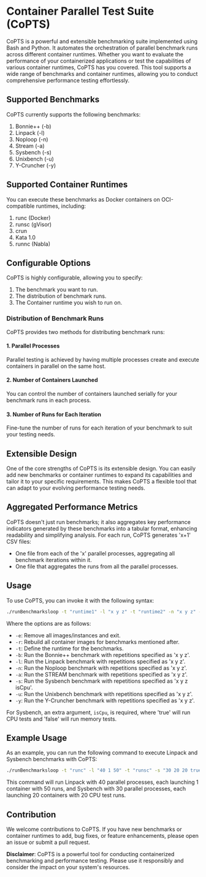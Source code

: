 # Container Parallel Test Suite (CoPTS)

CoPTS is a powerful and extensible benchmarking suite implemented using Bash and Python. It automates the orchestration of parallel benchmark runs across different container runtimes. Whether you want to evaluate the performance of your containerized applications or test the capabilities of various container runtimes, CoPTS has you covered. This tool supports a wide range of benchmarks and container runtimes, allowing you to conduct comprehensive performance testing effortlessly.

## Supported Benchmarks

CoPTS currently supports the following benchmarks:
1. Bonnie++ (-b)
2. Linpack (-l)
3. Noploop (-n)
4. Stream (-a)
5. Sysbench (-s)
6. Unixbench (-u)
7. Y-Cruncher (-y)

## Supported Container Runtimes

You can execute these benchmarks as Docker containers on OCI-compatible runtimes, including:
1. runc (Docker)
2. runsc (gVisor)
3. crun
4. Kata 1.0
5. runnc (Nabla)

## Configurable Options

CoPTS is highly configurable, allowing you to specify:
1. The benchmark you want to run.
2. The distribution of benchmark runs.
3. The Container runtime you wish to run on.

### Distribution of Benchmark Runs

CoPTS provides two methods for distributing benchmark runs:

#### 1. Parallel Processes

Parallel testing is achieved by having multiple processes create and execute containers in parallel on the same host.

#### 2. Number of Containers Launched

You can control the number of containers launched serially for your benchmark runs in each process.

#### 3. Number of Runs for Each Iteration

Fine-tune the number of runs for each iteration of your benchmark to suit your testing needs.

## Extensible Design

One of the core strengths of CoPTS is its extensible design. You can easily add new benchmarks or container runtimes to expand its capabilities and tailor it to your specific requirements. This makes CoPTS a flexible tool that can adapt to your evolving performance testing needs.

## Aggregated Performance Metrics

CoPTS doesn't just run benchmarks; it also aggregates key performance indicators generated by these benchmarks into a tabular format, enhancing readability and simplifying analysis. For each run, CoPTS generates 'x+1' CSV files:

- One file from each of the 'x' parallel processes, aggregating all benchmark iterations within it.
- One file that aggregates the runs from all the parallel processes.

## Usage

To use CoPTS, you can invoke it with the following syntax:

```bash
./runBenchmarksloop -t "runtime1" -l "x y z" -t "runtime2" -n "x y z" -u "x y z" -y "x y z" -b "x y z" -s "x y z isCpu"
```

Where the options are as follows:

- `-e`: Remove all images/instances and exit.
- `-r`: Rebuild all container images for benchmarks mentioned after.
- `-t`: Define the runtime for the benchmarks.
- `-b`: Run the Bonnie++ benchmark with repetitions specified as 'x y z'.
- `-l`: Run the Linpack benchmark with repetitions specified as 'x y z'.
- `-n`: Run the Noploop benchmark with repetitions specified as 'x y z'.
- `-a`: Run the STREAM benchmark with repetitions specified as 'x y z'.
- `-s`: Run the Sysbench benchmark with repetitions specified as 'x y z isCpu'.
- `-u`: Run the Unixbench benchmark with repetitions specified as 'x y z'.
- `-y`: Run the Y-Cruncher benchmark with repetitions specified as 'x y z'.

For Sysbench, an extra argument, `isCpu`, is required, where 'true' will run CPU tests and 'false' will run memory tests.

## Example Usage

As an example, you can run the following command to execute Linpack and Sysbench benchmarks with CoPTS:

```bash
./runBenchmarksloop -t "runc" -l "40 1 50" -t "runsc" -s "30 20 20 true"
```

This command will run Linpack with 40 parallel processes, each launching 1 container with 50 runs, and Sysbench with 30 parallel processes, each launching 20 containers with 20 CPU test runs.

## Contribution

We welcome contributions to CoPTS. If you have new benchmarks or container runtimes to add, bug fixes, or feature enhancements, please open an issue or submit a pull request.


**Disclaimer**: CoPTS is a powerful tool for conducting containerized benchmarking and performance testing. Please use it responsibly and consider the impact on your system's resources.
